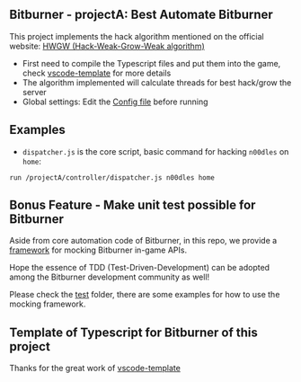 ## Bitburner - projectA: Best Automate Bitburner

This project implements the hack algorithm mentioned on the official website:
[HWGW (Hack-Weak-Grow-Weak algorithm)](https://bitburner.readthedocs.io/en/latest/advancedgameplay/hackingalgorithms.html#batch-algorithms-hgw-hwgw-or-cycles)
- First need to compile the Typescript files and put them into the game, check [vscode-template](https://github.com/bitburner-official/vscode-template) for more details
- The algorithm implemented will calculate threads for best hack/grow the server
- Global settings: Edit the [Config file](https://github.com/hankerkuo/Bitburner-projectA/blob/develop/src/projectA/serverInfo/constant.ts) before running

## Examples
- `dispatcher.js` is the core script, basic command for hacking `n00dles` on `home`:
```
run /projectA/controller/dispatcher.js n00dles home
```

## Bonus Feature - Make unit test possible for Bitburner
Aside from core automation code of Bitburner,
in this repo, we provide a [framework](https://github.com/hankerkuo/Bitburner-projectA/tree/develop/src/ns-mock) for mocking Bitburner in-game APIs.

Hope the essence of TDD (Test-Driven-Development) can be adopted among the
Bitburner development community as well!

Please check the [test](https://github.com/hankerkuo/Bitburner-projectA/tree/develop/test) folder, there are some examples for how to use the mocking framework.

## Template of Typescript for Bitburner of this project
Thanks for the great work of
[vscode-template](https://github.com/bitburner-official/vscode-template)